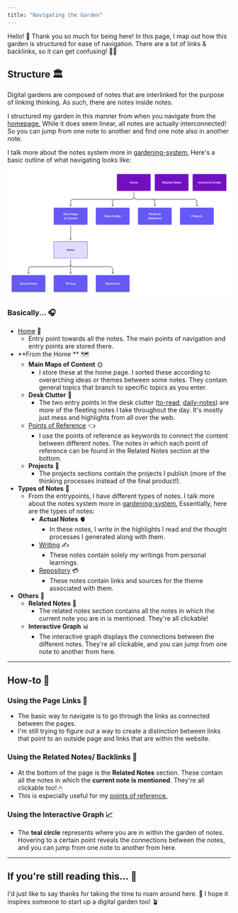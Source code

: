 ```yaml
---
title: "Navigating the Garden"
---
```


Hello! 👋 Thank you so much for being here! In this page, I map out how this garden is structured for ease of navigation. There are a lot of links & backlinks, so it can get confusing! 😵‍💫

## Structure 🏛
Digital gardens are composed of notes that are interlinked for the purpose of linking thinking. As such, there are notes inside notes.

I structured my garden in this manner from when you navigate from the [homepage.](_index.md) While it does seem linear, all notes are actually interconnected! So you can jump from one note to another and find one note also in another note.

I talk more about the notes system more in [gardening-system.](notes/home/gardening-system.md) Here's a basic outline of what navigating looks like:

![garden-structure](/notes/photos/garden-structure.png)

### Basically... 🎧
- [Home](_index.md) 🏡
	- Entry point towards all the notes. The main points of navigation and entry points are stored there.
- **From the Home ** 🗺
	- **Main Maps of Content** 🌞
		- I store these at the home page. I sorted these according to overarching ideas or themes between some notes. They contain general topics that branch to specific topics as you enter.
	- **Desk Clutter** 🧩
		- The two entry points in the desk clutter ([to-read](moc/to-read.md), [daily-notes](moc/daily-notes.md)) are more of the fleeting notes I take throughout the day. It's mostly just mess and highlights from all over the web.
	- [Points of Reference](moc/por.md) 👈
		- I use the points of reference as keywords to connect the content between different notes. The notes in which each point of reference can be found in the Related Notes section at the bottom.
	- **Projects** 🥰
		- The projects sections contain the projects I publish (more of the thinking processes instead of the final product!).
- **Types of Notes** 🤩
	- From the entrypoints, I have different types of notes. I talk more about the notes system more in [gardening-system.](notes/home/gardening-system.md) Essentially, here are the types of notes:
		- **Actual Notes** 🫀
			- In these notes, I write in the highlights I read and the thought processes I generated along with them.
		- [Writing](notes/por/writing.md) ✍️
			- These notes contain solely my writings from personal learnings.
		- [Repository](notes/por/repository.md) 💳
			- These notes contain links and sources for the theme associated with them.
- **Others** 🥳
	- **Related Notes** 🚗
		- The related notes section contains all the notes in which the current note you are in is mentioned. They're all clickable!
	- **Interactive Graph** 📊
		- The interactive graph displays the connections between the different notes. They're all clickable, and you can jump from one note to another from here.

---

## How-to 🤔

### Using the Page Links 🔗
- The basic way to navigate is to go through the links as connected between the pages.
- I'm still trying to figure out a way to create a distinction between links that point to an outside page and links that are within the website.

### Using the Related Notes/ Backlinks 🛀
- At the bottom of the page is the **Related Notes** section. These contain all the notes in which the **current note is mentioned**. They're all clickable too! 🖱
- This is especially useful for my [points of reference.](moc/por.md)

### Using the Interactive Graph 📈
- The **teal circle** represents where you are in within the garden of notes. Hovering to a certain point reveals the connections between the notes, and you can jump from one note to another from here.


---
## If you're still reading this... 💖
I'd just like to say thanks for taking the time to roam around here. 🥺 I hope it inspires someone to start up a digital garden too! 🪴